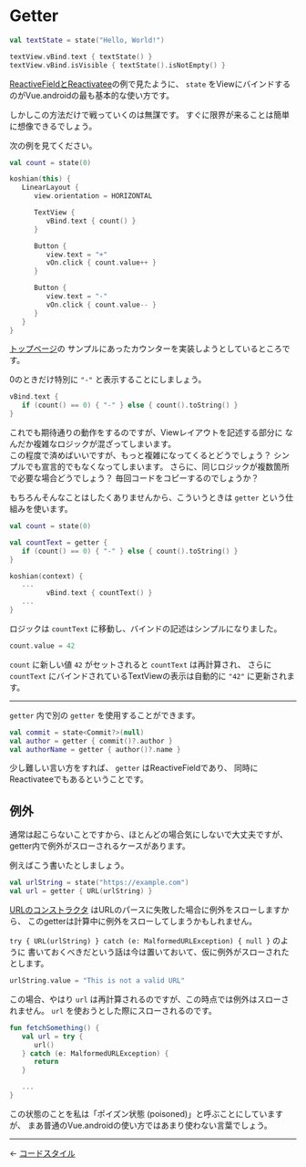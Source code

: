 
Getter
================================================================================

```kotlin
val textState = state("Hello, World!")

textView.vBind.text { textState() }
textView.vBind.isVisible { textState().isNotEmpty() }
```
[ReactiveFieldとReactivatee](ReactiveFields-and-Reactivatees.md)の例で見たように、
`state` をViewにバインドするのがVue.androidの最も基本的な使い方です。

しかしこの方法だけで戦っていくのは無謀です。
すぐに限界が来ることは簡単に想像できるでしょう。

次の例を見てください。
```kotlin
val count = state(0)

koshian(this) {
   LinearLayout {
      view.orientation = HORIZONTAL

      TextView {
         vBind.text { count() }
      }

      Button {
         view.text = "+"
         vOn.click { count.value++ }
      }

      Button {
         view.text = "-"
         vOn.click { count.value-- }
      }
   }
}
```
[トップページ](https://github.com/wcaokaze/Vue.android/blob/master/README.md)の
サンプルにあったカウンターを実装しようとしているところです。

0のときだけ特別に `"-"` と表示することにしましょう。
```kotlin
vBind.text {
   if (count() == 0) { "-" } else { count().toString() }
}
```
これでも期待通りの動作をするのですが、Viewレイアウトを記述する部分に
なんだか複雑なロジックが混ざってしまいます。  
この程度で済めばいいですが、もっと複雑になってくるとどうでしょう？
シンプルでも宣言的でもなくなってしまいます。
さらに、同じロジックが複数箇所で必要な場合どうでしょう？
毎回コードをコピーするのでしょうか？

もちろんそんなことはしたくありませんから、こういうときは
`getter` という仕組みを使います。
```kotlin
val count = state(0)

val countText = getter {
   if (count() == 0) { "-" } else { count().toString() }
}

koshian(context) {
   ...
         vBind.text { countText() }
   ...
}
```
ロジックは `countText` に移動し、バインドの記述はシンプルになりました。

```kotlin
count.value = 42
```
`count` に新しい値 `42` がセットされると `countText` は再計算され、
さらに `countText` にバインドされているTextViewの表示は自動的に `"42"` に更新されます。

* * * * * * * * * * * * * * * * * * * * * * * * * * * * * * * * * * * * * * * *

`getter` 内で別の `getter` を使用することができます。

```kotlin
val commit = state<Commit?>(null)
val author = getter { commit()?.author }
val authorName = getter { author()?.name }
```

少し難しい言い方をすれば、 `getter` はReactiveFieldであり、
同時にReactivateeでもあるということです。


例外
--------------------------------------------------------------------------------

通常は起こらないことですから、ほとんどの場合気にしないで大丈夫ですが、
getter内で例外がスローされるケースがあります。

例えばこう書いたとしましょう。
```kotlin
val urlString = state("https://example.com")
val url = getter { URL(urlString) }
```
[URLのコンストラクタ](https://docs.oracle.com/javase/jp/8/docs/api/java/net/URL.html#URL-java.lang.String-)
はURLのパースに失敗した場合に例外をスローしますから、
このgetterは計算中に例外をスローしてしまうかもしれません。

`try { URL(urlString) } catch (e: MalformedURLException) { null }` のように
書いておくべきだという話は今は置いておいて、仮に例外がスローされたとします。
```kotlin
urlString.value = "This is not a valid URL"
```
この場合、やはり `url` は再計算されるのですが、この時点では例外はスローされません。
`url` を使おうとした際にスローされるのです。
```kotlin
fun fetchSomething() {
   val url = try {
      url()
   } catch (e: MalformedURLException) {
      return
   }

   ...
}
```
この状態のことを私は「ポイズン状態 (poisoned)」と呼ぶことにしていますが、
まあ普通のVue.androidの使い方ではあまり使わない言葉でしょう。


* * * * * * * * * * * * * * * * * * * * * * * * * * * * * * * * * * * * * * * *

← [コードスタイル](CodeStyleRecommendation.md)

